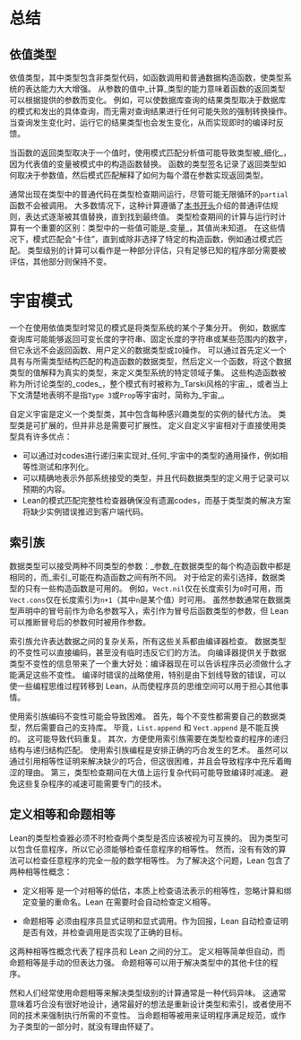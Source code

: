 <!-- # Summary -->
# 总结

<!-- ## Dependent Types -->
## 依值类型

<!-- Dependent types, where types contain non-type code such as function calls and ordinary data constructors, lead to a massive increase in the expressive power of a type system.
The ability to _compute_ a type from the _value_ of an argument means that the return type of a function can vary based on which argument is provided.
This can be used, for example, to have the result type of a database query depend on the database's schema and the specific query issued, without needing any potentially-failing cast operations on the result of the query.
When the query changes, so does the type that results from running it, enabling immediate compile-time feedback. -->
依值类型，其中类型包含非类型代码，如函数调用和普通数据构造函数，使类型系统的表达能力大大增强。
从参数的值中_计算_类型的能力意味着函数的返回类型可以根据提供的参数而变化。
例如，可以使数据库查询的结果类型取决于数据库的模式和发出的具体查询，而无需对查询结果进行任何可能失败的强制转换操作。
当查询发生变化时，运行它的结果类型也会发生变化，从而实现即时的编译时反馈。

<!-- When a function's return type depends on a value, analyzing the value with pattern matching can result in the type being _refined_, as a variable that stands for a value is replaced by the constructors in the pattern.
The type signature of a function documents the way that the return type depends on the argument value, and pattern matching then explains how the return type can be fulfilled for each potential argument. -->
当函数的返回类型取决于一个值时，使用模式匹配分析值可能导致类型被_细化_，因为代表值的变量被模式中的构造函数替换。
函数的类型签名记录了返回类型如何取决于参数值，然后模式匹配解释了如何为每个潜在参数实现返回类型。

<!-- Ordinary code that occurs in types is run during type checking, though `partial` functions that might loop infinitely are not called.
Mostly, this computation follows the rules of ordinary evaluation that were introduced in [the very beginning of this book](../getting-to-know/evaluating.md), with expressions being progressively replaced by their values until a final value is found.
Computation during type checking has an important difference from run-time computation: some values in types may be _variables_ whose values are not yet known.
In these cases, pattern-matching gets "stuck" and does not proceed until or unless a particular constructor is selected, e.g. by pattern matching.
Type-level computation can be seen as a kind of partial evaluation, where only the parts of the program that are sufficiently known need to be evaluated and other parts are left alone. -->

通常出现在类型中的普通代码在类型检查期间运行，尽管可能无限循环的`partial`函数不会被调用。
大多数情况下，这种计算遵循了[本书开头](../getting-to-know/evaluating.md)介绍的普通评估规则，表达式逐渐被其值替换，直到找到最终值。
类型检查期间的计算与运行时计算有一个重要的区别：类型中的一些值可能是_变量_，其值尚未知道。
在这些情况下，模式匹配会“卡住”，直到或除非选择了特定的构造函数，例如通过模式匹配。
类型级别的计算可以看作是一种部分评估，只有足够已知的程序部分需要被评估，其他部分则保持不变。

<!-- ## The Universe Pattern -->
# 宇宙模式

<!-- A common pattern when working with dependent types is to section off some subset of the type system.
For example, a database query library might be able to return varying-length strings, fixed-length strings, or numbers in certain ranges, but it will never return a function, a user-defined datatype, or an `IO` action.
A domain-specific subset of the type system can be defined by first defining a datatype with constructors that match the structure of the desired types, and then defining a function that interprets values from this datatype into honest-to-goodness types.
The constructors are referred to as _codes_ for the types in question, and the entire pattern is sometimes referred to as a _universe à la Tarski_, or just as a _universe_ when context makes it clear that universes such as `Type 3` or `Prop` are not what's meant. -->
一个在使用依值类型时常见的模式是将类型系统的某个子集分开。
例如，数据库查询库可能能够返回可变长度的字符串、固定长度的字符串或某些范围内的数字，但它永远不会返回函数、用户定义的数据类型或`IO`操作。
可以通过首先定义一个具有与所需类型结构匹配的构造函数的数据类型，然后定义一个函数，将这个数据类型的值解释为真实的类型，来定义类型系统的特定领域子集。
这些构造函数被称为所讨论类型的_codes_，整个模式有时被称为_Tarski风格的宇宙_，或者当上下文清楚地表明不是指`Type 3`或`Prop`等宇宙时，简称为_宇宙_。


<!-- Custom universes are an alternative to defining a type class with instances for each type of interest.
Type classes are extensible, but extensibility is not always desired.
Defining a custom universe has a number of advantages over using the types directly:
 * Generic operations that work for _any_ type in the universe, such as equality testing and serialization, can be implemented by recursion on codes.
 * The types accepted by external systems can be represented precisely, and the definition of the code datatype serves to document what can be expected.
 * Lean's pattern matching completeness checker ensures that no codes are forgotten, while solutions based on type classes defer missing instance errors to client code. -->
自定义宇宙是定义一个类型类，其中包含每种感兴趣类型的实例的替代方法。
类型类是可扩展的，但并非总是需要可扩展性。
定义自定义宇宙相对于直接使用类型具有许多优点：
 * 可以通过对codes进行递归来实现对_任何_宇宙中的类型的通用操作，例如相等性测试和序列化。
 * 可以精确地表示外部系统接受的类型，并且代码数据类型的定义用于记录可以预期的内容。
 * Lean的模式匹配完整性检查器确保没有遗漏codes，而基于类型类的解决方案将缺少实例错误推迟到客户端代码。

<!-- ## Indexed Families -->
## 索引族

<!-- Datatypes can take two separate kinds of arguments: _parameters_ are identical in each constructor of the datatype, while _indices_ may vary between constructors.
For a given choice of index, only some constructors of the datatype are available.
As an example, `Vect.nil` is available only when the length index is `0`, and `Vect.cons` is available only when the length index is `n+1` for some `n`.
While parameters are typically written as named arguments before the colon in a datatype declaration, and indices as arguments in a function type after the colon, Lean can infer when an argument after the colon is used as a parameter. -->
数据类型可以接受两种不同类型的参数：_参数_在数据类型的每个构造函数中都是相同的，而_索引_可能在构造函数之间有所不同。
对于给定的索引选择，数据类型的只有一些构造函数是可用的。
例如，`Vect.nil`仅在长度索引为`0`时可用，而`Vect.cons`仅在长度索引为`n+1`（其中`n`是某个值）时可用。
虽然参数通常在数据类型声明中的冒号前作为命名参数写入，索引作为冒号后函数类型的参数，但 Lean 可以推断冒号后的参数何时被用作参数。

<!-- Indexed families allow the expression of complicated relationships between data, all checked by the compiler.
The datatype's invariants can be encoded directly, and there is no way to violate them, not even temporarily.
Informing the compiler about the datatype's invariants brings a major benefit: the compiler can now inform the programmer about what must be done to satisfy them.
The strategic use of compile-time errors, especially those resulting from underscores, can make it possible to offload some of the programming thought process to Lean, freeing up the programmer's mind to worry about other things. -->
索引族允许表达数据之间的复杂关系，所有这些关系都由编译器检查。
数据类型的不变性可以直接编码，甚至没有临时违反它们的方法。
向编译器提供关于数据类型不变性的信息带来了一个重大好处：编译器现在可以告诉程序员必须做什么才能满足这些不变性。
编译时错误的战略使用，特别是由下划线导致的错误，可以使一些编程思维过程转移到 Lean，从而使程序员的思维空间可以用于担心其他事情。

<!-- Encoding invariants using indexed families can lead to difficulties.
First off, each invariant requires its own datatype, which then requires its own support libraries.
`List.append` and `Vect.append` are not interchangeable, after all.
This can lead to code duplication.
Secondly, convenient use of indexed families requires that the recursive structure of functions used in types match the recursive structure of the programs being type checked.
Programming with indexed families is the art of arranging for the right coincidences to occur.
While it's possible to work around missing coincidences with appeals to equality proofs, it is difficult, and it leads to programs littered with cryptic justifications.
Thirdly, running complicated code on large values during type checking can lead to compile-time slowdowns.
Avoiding these slowdowns for complicated programs can require specialized techniques. -->
使用索引族编码不变性可能会导致困难。
首先，每个不变性都需要自己的数据类型，然后需要自己的支持库。
毕竟，`List.append` 和 `Vect.append` 是不能互换的。
这可能导致代码重复。
其次，方便使用索引族需要在类型检查的程序的递归结构与递归结构匹配。
使用索引族编程是安排正确的巧合发生的艺术。
虽然可以通过引用相等性证明来解决缺少的巧合，但这很困难，并且会导致程序中充斥着晦涩的理由。
第三，类型检查期间在大值上运行复杂代码可能导致编译时减速。
避免这些复杂程序的减速可能需要专门的技术。


<!-- ## Definitional and Propositional Equality -->
## 定义相等和命题相等

<!-- Lean's type checker must, from time to time, check whether two types should be considered interchangeable.
Because types can contain arbitrary programs, it must therefore be able to check arbitrary programs for equality.
However, there is no efficient algorithm to check arbitrary programs for fully-general mathematical equality.
To work around this, Lean contains two notions of equality: -->

Lean的类型检查器必须不时检查两个类型是否应该被视为可互换的。
因为类型可以包含任意程序，所以它必须能够检查任意程序的相等性。
然而，没有有效的算法可以检查任意程序的完全一般的数学相等性。
为了解决这个问题，Lean 包含了两种相等性概念：

 <!-- * _Definitional equality_ is an underapproximation of equality that essentially checks for equality of syntactic representation modulo computation and renaming of bound variables. Lean automatically checks for definitional equality in situations where it is required. -->
 * 定义相等 是一个对相等的低估，本质上检查语法表示的相等性，忽略计算和绑定变量的重命名。Lean 在需要时会自动检查定义相等。

 <!-- * _Propositional equality_ must be explicitly proved and explicitly invoked by the programmer. In return, Lean automatically checks that the proofs are valid and that the invocations accomplish the right goal. -->
 * 命题相等 必须由程序员显式证明和显式调用。作为回报，Lean 自动检查证明是否有效，并检查调用是否实现了正确的目标。

<!-- The two notions of equality represent a division of labor between programmers and Lean itself.
Definitional equality is simple, but automatic, while propositional equality is manual, but expressive.
Propositional equality can be used to unstick otherwise-stuck programs in types. -->
这两种相等性概念代表了程序员和 Lean 之间的分工。
定义相等简单但自动，而命题相等是手动的但表达力强。
命题相等可以用于解决类型中的其他卡住的程序。

<!-- However, the frequent use of propositional equality to unstick type-level computation is typically a code smell.
It typically means that coincidences were not well-engineered, and it's usually a better idea to either redesign the types and indices or to use a different technique to enforce the needed invariants.
When propositional equality is instead used to prove that a program meets a specification, or as part of a subtype, there is less reason to be suspicious. -->
然和人们经常使用命题相等来解决类型级别的计算通常是一种代码异味。
这通常意味着巧合没有很好地设计，通常最好的想法是重新设计类型和索引，或者使用不同的技术来强制执行所需的不变性。
当命题相等被用来证明程序满足规范，或作为子类型的一部分时，就没有理由怀疑了。
